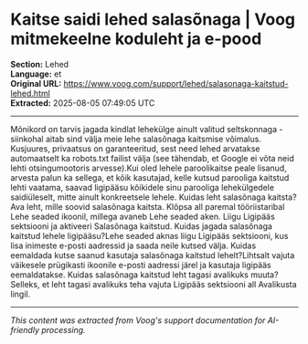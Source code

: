 # Kaitse saidi lehed salasõnaga | Voog mitmekeelne koduleht ja e-pood

**Section:** Lehed  
**Language:** et  
**Original URL:** https://www.voog.com/support/lehed/salasonaga-kaitstud-lehed.html  
**Extracted:** 2025-08-05 07:49:05 UTC

---

Mõnikord on tarvis jagada kindlat lehekülge ainult valitud seltskonnaga - siinkohal aitab sind välja meie lehe salasõnaga kaitsmise võimalus. Kusjuures, privaatsus on garanteeritud, sest need lehed arvatakse automaatselt ka robots.txt failist välja (see tähendab, et Google ei võta neid lehti otsingumootoris arvesse).Kui oled lehele paroolikaitse peale lisanud, arvesta palun ka sellega, et kõik kasutajad, kelle kutsud parooliga kaitstud lehti vaatama, saavad ligipääsu kõikidele sinu parooliga lehekülgedele saidiüleselt, mitte ainult konkreetsele lehele.
Kuidas leht salasõnaga kaitsta?
Ava leht, mille soovid salasõnaga kaitsta. Klõpsa all paremal tööriistaribal Lehe seaded ikoonil, millega avaneb Lehe seaded aken. Liigu Ligipääs sektsiooni ja aktiveeri Salasõnaga kaitstud. Kuidas jagada salasõnaga kaitstud lehele ligipääsu?Lehe seaded aknas liigu Ligipääs sektsiooni, kus lisa inimeste e-posti aadressid ja saada neile kutsed välja.
Kuidas eemaldada kutse saanud kasutaja salasõnaga kaitstud lehelt?Lihtsalt vajuta väikesele prügikasti ikoonile e-posti aadressi järel ja kasutaja ligipääs eemaldatakse.
Kuidas salasõnaga kaitstud leht tagasi avalikuks muuta?Selleks, et leht tagasi avalikuks teha vajuta Ligipääs sektsiooni all Avalikusta lingil.

---

*This content was extracted from Voog's support documentation for AI-friendly processing.*
